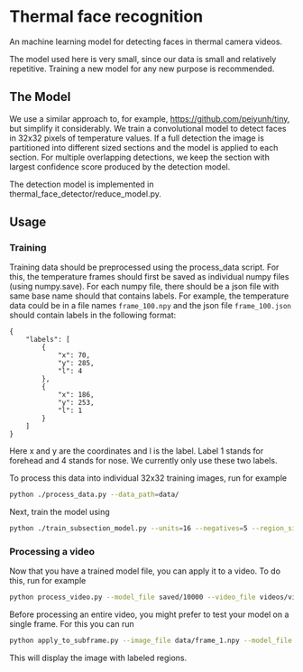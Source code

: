 # Thermal face recognition

An machine learning model for detecting faces in thermal camera videos.

The model used here is very small, since our data is small and relatively repetitive. Training a new
model for any new purpose is recommended.

## The Model

We use a similar approach to, for example, https://github.com/peiyunh/tiny, but simplify it considerably.
We train a convolutional model to detect faces in 32x32 pixels of temperature values. If a full detection
the image is partitioned into different sized sections and the model is applied to each section. For multiple
overlapping detections, we keep the section with largest confidence score produced by the detection model.

The detection model is implemented in thermal_face_detector/reduce_model.py.

## Usage

### Training

Training data should be preprocessed using the process_data script. For this, the temperature frames should
first be saved as individual numpy files (using numpy.save). For each numpy file, there should be a json file
with same base name should that contains labels. For example, the temperature data could be in a file names
`frame_100.npy` and the json file `frame_100.json` should contain labels in the following format:

```
{
    "labels": [
        {
            "x": 70,
            "y": 285,
            "l": 4
        },
        {
            "x": 186,
            "y": 253,
            "l": 1
        }
    ]
}
```

Here x and y are the coordinates and l is the label. Label 1 stands for forehead and 4 stands for nose. We 
currently only use these two labels.

To process this data into individual 32x32 training images, run for example

```bash
python ./process_data.py --data_path=data/
```

Next, train the model using 

```bash
python ./train_subsection_model.py --units=16 --negatives=5 --region_size=32 --data_path=data --save_path=saved --num_epochs=10000
```

### Processing a video

Now that you have a trained model file, you can apply it to a video. To do this, run for example

```bash
python process_video.py --model_file saved/10000 --video_file videos/video_1.seq  --new_region_threshold=10 --update_threshold=5
```


Before processing an entire video, you might prefer to test your model on a single frame. For this you can run

```bash
python apply_to_subframe.py --image_file data/frame_1.npy --model_file saved/10000 --step_fraction=0.1 --threshold=10
```

This will display the image with labeled regions.





